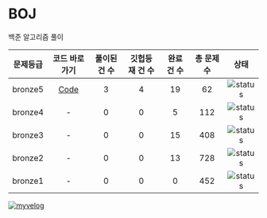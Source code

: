 # BOJ
백준 알고리즘 풀이


| 문제등급 | 코드 바로가기              | 풀이된 건 수        | 깃헙등재 건 수    | 완료 건 수 | 총 문제 수 |  상태             |
| :--: | :--------------------------: | :-----------------: | :------:  | :---------:  | :------: |:---------------:|
| bronze5 | [Code](./boj/bronze5) | 3 | 4 | 19 | 62 | ![status][Doing] |
| bronze4 | - | 0 | 0 | 5 | 112 | ![status][Doing] |
| bronze3 | - | 0 | 0 | 15 | 408 | ![status][Doing] |
| bronze2 | - | 0 | 0 | 13 | 728 | ![status][Doing] |
| bronze1 | - | 0 | 0 | 0 | 452 | ![status][Doing] |

[![myvelog](https://img.shields.io/badge/내%20백준%20알고리즘%20정리%20-바로가기-18D6A5)](https://velog.io/@osk3856/series/BOJ)


[DOING]: https://img.shields.io/badge/-진행%20중-31AE0F
